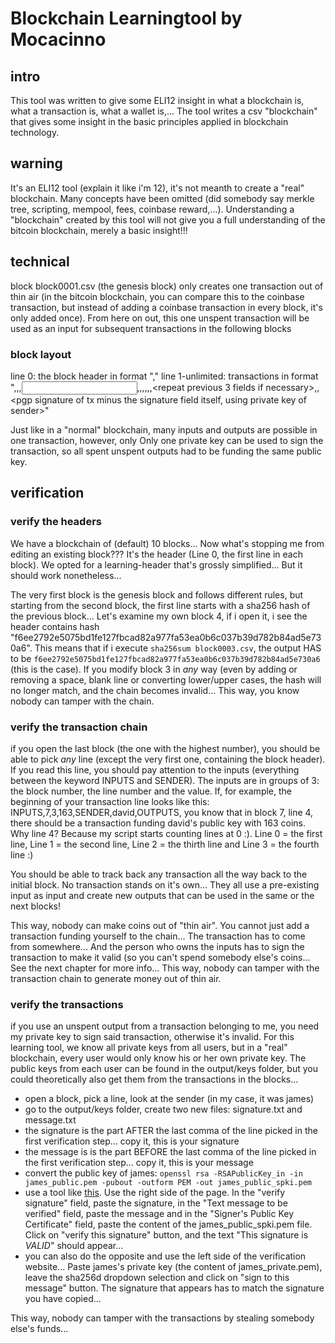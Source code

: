 # Blockchain Learningtool by Mocacinno

## intro

This tool was written to give some ELI12 insight in what a blockchain is, what a transaction is, what a wallet is,...
The tool writes a csv "blockchain" that gives some insight in the basic principles applied in blockchain technology.

## warning

It's an ELI12 tool (explain it like i'm 12), it's not meanth to create a "real" blockchain. Many concepts have been omitted (did somebody say merkle tree, scripting, mempool, fees, coinbase reward,...). Understanding a "blockchain" created by this tool will not give you a full understanding of the bitcoin blockchain, merely a basic insight!!!

## technical

block block0001.csv (the genesis block) only creates one transaction out of thin air (in the bitcoin blockchain, you can compare this to the coinbase transaction, but instead of adding a coinbase transaction in every block, it's only added once). From here on out, this one unspent transaction will be used as an input for subsequent transactions in the following blocks

### block layout

line 0: the block header in format "<sha256 hash of previous block>,<block number>"
line 1-unlimited: transactions in format "<keywords INPUTS>,<blocknumber of input transaction>,<line inside blocknumber of incoming transaction>,<input value><repeat two previous fields if necessary>,<keywords SENDER>,<name of the sender>,<keywords OUTPUTS><transmitted value>,<name of the receiver>,<public key of the receiver>,<repeat previous 3 fields if necessary>,<keyword SIGNATURE>,<pgp signature of tx minus the signature field itself, using private key of sender>"

Just like in a "normal" blockchain, many inputs and outputs are possible in one transaction, however, only Only one private key can be used to sign the transaction, so all spent unspent outputs had to be funding the same public key.

## verification

### verify the headers

We have a blockchain of (default) 10 blocks... Now what's stopping me from editing an existing block??? It's the header (Line 0, the first line in each block). We opted for a learning-header that's grossly simplified... But it should work nonetheless...

The very first block is the genesis block and follows different rules, but starting from the second block, the first line starts with a sha256 hash of the previous block... Let's examine my own block 4, if i open it, i see the header contains hash "f6ee2792e5075bd1fe127fbcad82a977fa53ea0b6c037b39d782b84ad5e730a6". This means that if i execute `sha256sum block0003.csv`, the output HAS to be `f6ee2792e5075bd1fe127fbcad82a977fa53ea0b6c037b39d782b84ad5e730a6` (this is the case). If you modify block 3 in *any* way (even by adding or removing a space, blank line or converting lower/upper cases, the hash will no longer match, and the chain becomes invalid... This way, you know nobody can tamper with the chain.

### verify the transaction chain

if you open the last block (the one with the highest number), you should be able to pick *any* line (except the very first one, containing the block header). If you read this line, you should pay attention to the inputs (everything between the keyword INPUTS and SENDER). The inputs are in groups of 3: the block number, the line number and the value. If, for example, the beginning of your transaction line looks like this: INPUTS,7,3,163,SENDER,david,OUTPUTS, you know that in block 7, line 4, there should be a transaction funding david's public key with 163 coins. Why line 4? Because my script starts counting lines at 0 :). Line 0 = the first line, Line 1 = the second line, Line 2 = the thirth line and Line 3 = the fourth line :)

You should be able to track back any transaction all the way back to the initial block. No transaction stands on it's own... They all use a pre-existing input as input and create new outputs that can be used in the same or the next blocks! 

This way, nobody can make coins out of "thin air". You cannot just add a transaction funding yourself to the chain... The transaction has to come from somewhere... And the person who owns the inputs has to sign the transaction to make it valid (so you can't spend somebody else's coins... See the next chapter for more info... This way, nobody can tamper with the transaction chain to generate money out of thin air.

### verify the transactions

if you use an unspent output from a transaction belonging to me, you need my private key to sign said transaction, otherwise it's invalid. For this learning tool, we know all private keys from all users, but in a "real" blockchain, every user would only know his or her own private key. The public keys from each user can be found in the output/keys folder, but you could theoretically also get them from the transactions in the blocks...

* open a block, pick a line, look at the sender (in my case, it was james)
* go to the output/keys folder, create two new files: signature.txt and message.txt
* the signature is the part AFTER the last comma of the line picked in the first verification step... copy it, this is your signature
* the message is is the part BEFORE the last comma of the line picked in the first verification step... copy it, this is your message
* convert the public key of james: `openssl rsa -RSAPublicKey_in -in james_public.pem -pubout -outform PEM -out james_public_spki.pem`
* use a tool like [this](https://kjur.github.io/jsrsasign/sample/sample-rsasign.html). Use the right side of the page. In the "verify signature" field, paste the signature, in the "Text message to be verified" field, paste the message and in the "Signer's Public Key Certificate" field, paste the content of the james_public_spki.pem file. Click on "verify this signature" button, and the text "This signature is *VALID*" should appear...
* you can also do the opposite and use the left side of the verification website... Paste james's private key (the content of james_private.pem), leave the sha256d dropdown selection and click on "sign to this message" button. The signature that appears has to match the signature you have copied...

This way, nobody can tamper with the transactions by stealing somebody else's funds...




